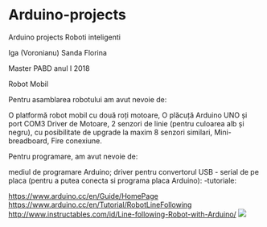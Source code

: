 # Arduino-projects
Arduino projects
Roboti inteligenti

Iga (Voronianu) Sanda Florina

Master PABD anul I 2018

Robot  Mobil

Pentru  asamblarea robotului am avut nevoie de:

 O platformă robot  mobil cu două roți motoare,
 O plăcuță Arduino UNO și port COM3 
 Driver de Motoare,
  2 senzori de linie (pentru  culoarea alb și negru), cu posibilitate de upgrade la maxim 8 senzori  similari,
 Mini-breadboard,
 Fire  conexiune.


Pentru programare, am  avut  nevoie de:

mediul de programare  Arduino;
driver pentru convertorul USB - serial de pe placa (pentru a putea conecta si programa placa Arduino):
-tutoriale:

https://www.arduino.cc/en/Guide/HomePage https://www.arduino.cc/en/Tutorial/RobotLineFollowing http://www.instructables.com/id/Line-following-Robot-with-Arduino/
<img src="https://imgur.com/a/H5SLChW" />
